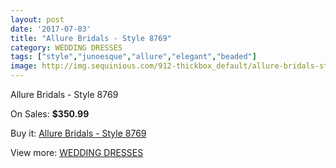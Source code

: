 ```yaml
---
layout: post
date: '2017-07-03'
title: "Allure Bridals - Style 8769"
category: WEDDING DRESSES
tags: ["style","junoesque","allure","elegant","beaded"]
image: http://img.sequinious.com/912-thickbox_default/allure-bridals-style-8769.jpg
---
```

Allure Bridals - Style 8769

On Sales: **$350.99**
<a href="https://www.sequinious.com/wedding-dresses/337-allure-bridals-style-8769.html"><amp-img layout="responsive" width="600" height="600" src="//img.sequinious.com/912-thickbox_default/allure-bridals-style-8769.jpg" alt="Allure Bridals - Style 8769 0" /></a>
<a href="https://www.sequinious.com/wedding-dresses/337-allure-bridals-style-8769.html"><amp-img layout="responsive" width="600" height="600" src="//img.sequinious.com/914-thickbox_default/allure-bridals-style-8769.jpg" alt="Allure Bridals - Style 8769 1" /></a>
<a href="https://www.sequinious.com/wedding-dresses/337-allure-bridals-style-8769.html"><amp-img layout="responsive" width="600" height="600" src="//img.sequinious.com/913-thickbox_default/allure-bridals-style-8769.jpg" alt="Allure Bridals - Style 8769 2" /></a>

Buy it: [Allure Bridals - Style 8769](https://www.sequinious.com/wedding-dresses/337-allure-bridals-style-8769.html "Allure Bridals - Style 8769")

View more: [WEDDING DRESSES](https://www.sequinious.com/2-wedding-dresses "WEDDING DRESSES")